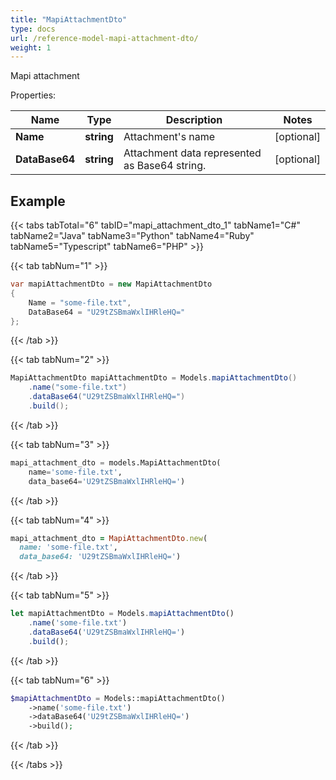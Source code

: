 ```yaml
---
title: "MapiAttachmentDto"
type: docs
url: /reference-model-mapi-attachment-dto/
weight: 1
---
```

Mapi attachment             

Properties:

Name | Type | Description | Notes
---- | ---- | ----------- | -----
**Name** | **string** | Attachment&#39;s name              | [optional] 
**DataBase64** | **string** | Attachment data represented as Base64 string.              | [optional] 


## Example

{{< tabs tabTotal="6" tabID="mapi_attachment_dto_1" tabName1="C#" tabName2="Java" tabName3="Python" tabName4="Ruby" tabName5="Typescript" tabName6="PHP" >}}

{{< tab tabNum="1" >}}

```csharp
var mapiAttachmentDto = new MapiAttachmentDto
{
    Name = "some-file.txt",
    DataBase64 = "U29tZSBmaWxlIHRleHQ="
};
```

{{< /tab >}}

{{< tab tabNum="2" >}}

```java
MapiAttachmentDto mapiAttachmentDto = Models.mapiAttachmentDto()
    .name("some-file.txt")
    .dataBase64("U29tZSBmaWxlIHRleHQ=")
    .build();
```

{{< /tab >}}

{{< tab tabNum="3" >}}

```python
mapi_attachment_dto = models.MapiAttachmentDto(
    name='some-file.txt',
    data_base64='U29tZSBmaWxlIHRleHQ=')
```

{{< /tab >}}

{{< tab tabNum="4" >}}

```ruby
mapi_attachment_dto = MapiAttachmentDto.new(
  name: 'some-file.txt',
  data_base64: 'U29tZSBmaWxlIHRleHQ=')
```

{{< /tab >}}

{{< tab tabNum="5" >}}

```typescript
let mapiAttachmentDto = Models.mapiAttachmentDto()
    .name('some-file.txt')
    .dataBase64('U29tZSBmaWxlIHRleHQ=')
    .build();
```

{{< /tab >}}

{{< tab tabNum="6" >}}

```php
$mapiAttachmentDto = Models::mapiAttachmentDto()
    ->name('some-file.txt')
    ->dataBase64('U29tZSBmaWxlIHRleHQ=')
    ->build();
```

{{< /tab >}}

{{< /tabs >}}

